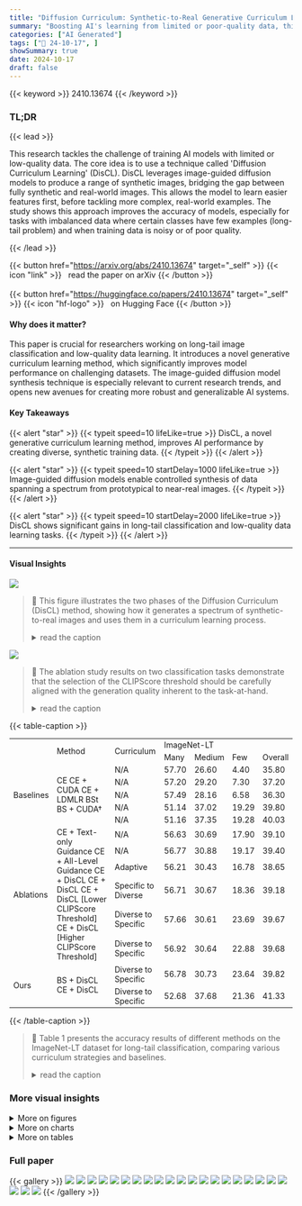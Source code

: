 ```yaml
---
title: "Diffusion Curriculum: Synthetic-to-Real Generative Curriculum Learning via Image-Guided Diffusion"
summary: "Boosting AI's learning from limited or poor-quality data, this paper introduces DisCL, a novel curriculum learning method using image-guided diffusion models to generate diverse synthetic training dat..."
categories: ["AI Generated"]
tags: ["🔖 24-10-17", ]
showSummary: true
date: 2024-10-17
draft: false
---
```


{{< keyword >}} 2410.13674 {{< /keyword >}}

### TL;DR


{{< lead >}}

This research tackles the challenge of training AI models with limited or low-quality data.  The core idea is to use a technique called 'Diffusion Curriculum Learning' (DisCL).  DisCL leverages image-guided diffusion models to produce a range of synthetic images, bridging the gap between fully synthetic and real-world images.  This allows the model to learn easier features first, before tackling more complex, real-world examples.  The study shows this approach improves the accuracy of models, especially for tasks with imbalanced data where certain classes have few examples (long-tail problem) and when training data is noisy or of poor quality.

{{< /lead >}}


{{< button href="https://arxiv.org/abs/2410.13674" target="_self" >}}
{{< icon "link" >}} &nbsp; read the paper on arXiv
{{< /button >}}
<br><br>
{{< button href="https://huggingface.co/papers/2410.13674" target="_self" >}}
{{< icon "hf-logo" >}} &nbsp; on Hugging Face
{{< /button >}}

#### Why does it matter?
This paper is crucial for researchers working on long-tail image classification and low-quality data learning.  It introduces a novel generative curriculum learning method, which significantly improves model performance on challenging datasets.  The image-guided diffusion model synthesis technique is especially relevant to current research trends, and opens new avenues for creating more robust and generalizable AI systems.
#### Key Takeaways

{{< alert "star" >}}
{{< typeit speed=10 lifeLike=true >}} DisCL, a novel generative curriculum learning method, improves AI performance by creating diverse, synthetic training data. {{< /typeit >}}
{{< /alert >}}

{{< alert "star" >}}
{{< typeit speed=10 startDelay=1000 lifeLike=true >}} Image-guided diffusion models enable controlled synthesis of data spanning a spectrum from prototypical to near-real images. {{< /typeit >}}
{{< /alert >}}

{{< alert "star" >}}
{{< typeit speed=10 startDelay=2000 lifeLike=true >}} DisCL shows significant gains in long-tail classification and low-quality data learning tasks. {{< /typeit >}}
{{< /alert >}}

------
#### Visual Insights



![](https://ai-paper-reviewer.com/2410.13674/figures_3_0.png)

> 🔼 This figure illustrates the two phases of the Diffusion Curriculum (DisCL) method, showing how it generates a spectrum of synthetic-to-real images and uses them in a curriculum learning process.
> <details>
> <summary>read the caption</summary>
> Figure 1: Overview of Diffusion Curriculum (DisCL). DisCL consists of two phases: (Phase 1) Syn-to-Real Data Generation and (Phase 2) Generative Curriculum learning. In Phase 1, we use a pretrained model to identify the 'hard' samples in the original images and use them as guidance to generate a full spectrum of synthetic to real images by varying image guidance strength λ. In Phase 2, a curriculum strategy (Non-Adaptive or Adaptive) selects training data from the full spectrum, by determining the image guidance level for each training stage e. Synthetic data of the selected guidance level is then combined with non-hard real samples to train the task model.
> </details>





![](https://ai-paper-reviewer.com/2410.13674/charts_10_0.png)

> 🔼 The ablation study results on two classification tasks demonstrate that the selection of the CLIPScore threshold should be carefully aligned with the generation quality inherent to the task-at-hand.
> <details>
> <summary>read the caption</summary>
> Figure 3: Ablation study of CLIPScore Thresholds (a,c) & Curriculum Strategies (b,d) on ImageNet-LT and iWildCam. The error bar reports the standard deviation of each experiment.
> </details>





{{< table-caption >}}
<table id='2' style='font-size:14px'><tr><td rowspan="2"></td><td rowspan="2">Method</td><td rowspan="2">Curriculum</td><td colspan="4">ImageNet-LT</td></tr><tr><td>Many</td><td>Medium</td><td>Few</td><td>Overall</td></tr><tr><td rowspan="5">Baselines</td><td rowspan="5">CE CE + CUDA CE + LDMLR BSt BS + CUDA†</td><td>N/A</td><td>57.70</td><td>26.60</td><td>4.40</td><td>35.80</td></tr><tr><td>N/A</td><td>57.20</td><td>29.20</td><td>7.30</td><td>37.20</td></tr><tr><td>N/A</td><td>57.49</td><td>28.16</td><td>6.58</td><td>36.30</td></tr><tr><td>N/A</td><td>51.14</td><td>37.02</td><td>19.29</td><td>39.80</td></tr><tr><td>N/A</td><td>51.16</td><td>37.35</td><td>19.28</td><td>40.03</td></tr><tr><td rowspan="6">Ablations</td><td rowspan="6">CE + Text-only Guidance CE + All-Level Guidance CE + DisCL CE + DisCL CE + DisCL [Lower CLIPScore Threshold] CE + DisCL [Higher CLIPScore Threshold]</td><td>N/A</td><td>56.63</td><td>30.69</td><td>17.90</td><td>39.10</td></tr><tr><td>N/A</td><td>56.77</td><td>30.88</td><td>19.17</td><td>39.40</td></tr><tr><td>Adaptive</td><td>56.21</td><td>30.43</td><td>16.78</td><td>38.65</td></tr><tr><td>Specific to Diverse</td><td>56.71</td><td>30.67</td><td>18.36</td><td>39.18</td></tr><tr><td>Diverse to Specific</td><td>57.66</td><td>30.61</td><td>23.69</td><td>39.67</td></tr><tr><td>Diverse to Specific</td><td>56.92</td><td>30.64</td><td>22.88</td><td>39.68</td></tr><tr><td rowspan="2">Ours</td><td rowspan="2">BS + DisCL CE + DisCL</td><td>Diverse to Specific</td><td>56.78</td><td>30.73</td><td>23.64</td><td>39.82</td></tr><tr><td>Diverse to Specific</td><td>52.68</td><td>37.68</td><td>21.36</td><td>41.33</td></tr></table>{{< /table-caption >}}

> 🔼 Table 1 presents the accuracy results of different methods on the ImageNet-LT dataset for long-tail classification, comparing various curriculum strategies and baselines.
> <details>
> <summary>read the caption</summary>
> Table 1: Accuracy (%) of long-tail classification on ImageNet-LT with base model ResNet-10. The best accuracy is highlighted in bold. † marks our reproduced results using the original paper provided code. BS refers to Balanced Softmax Loss(Ren et al., 2020). Baselines (LDMLR, CUDA) are defined in §5.1.
> </details>



### More visual insights

<details>
<summary>More on figures
</summary>


![](https://ai-paper-reviewer.com/2410.13674/figures_4_0.png)

> 🔼 The figure shows synthetic images generated with different image guidance levels, demonstrating the spectrum from prototypical features (low guidance) to high fidelity to real images (high guidance).
> <details>
> <summary>read the caption</summary>
> Figure 2: Synthetic images generated with various image guidance levels and random seeds. × marks images with low-fidelity to the text prompt, which are filtered out by CLIPScore (ref. the end of §3.1).
> </details>



![](https://ai-paper-reviewer.com/2410.13674/figures_4_1.png)

> 🔼 The figure shows synthetic images generated with different image guidance levels, demonstrating the spectrum of synthetic-to-real data generated by varying the image guidance.
> <details>
> <summary>read the caption</summary>
> Figure 2: Synthetic images generated with various image guidance levels and random seeds. × marks images with low-fidelity to the text prompt, which are filtered out by CLIPScore (ref. the end of §3.1).
> </details>



![](https://ai-paper-reviewer.com/2410.13674/figures_4_2.png)

> 🔼 The figure shows synthetic images generated from various image guidance levels and random seeds based on iWildCam dataset, illustrating the spectrum of synthetic-to-real data.
> <details>
> <summary>read the caption</summary>
> Figure 7: Synthetic generation with various image guidance and random seeds based on iWildCam.
> </details>



![](https://ai-paper-reviewer.com/2410.13674/figures_4_3.png)

> 🔼 The figure shows synthetic images generated with various image guidance levels and random seeds, illustrating the spectrum of synthetic-to-real data.
> <details>
> <summary>read the caption</summary>
> Figure 2: Synthetic images generated with various image guidance levels and random seeds. × marks images with low-fidelity to the text prompt, which are filtered out by CLIPScore (ref. the end of §3.1).
> </details>



![](https://ai-paper-reviewer.com/2410.13674/figures_19_0.png)

> 🔼 The figure shows synthetic images generated from various image guidance levels, demonstrating the spectrum from prototypical features to high fidelity to the original real images.
> <details>
> <summary>read the caption</summary>
> Figure 6: Synthetic generation with various image guidance and random seeds based on ImageNet-LT.
> </details>



![](https://ai-paper-reviewer.com/2410.13674/figures_19_1.png)

> 🔼 The figure shows synthetic images generated with different image guidance levels, demonstrating the spectrum of synthetic-to-real data.
> <details>
> <summary>read the caption</summary>
> Figure 2: Synthetic images generated with various image guidance levels and random seeds. × marks images with low-fidelity to the text prompt, which are filtered out by CLIPScore (ref. the end of §3.1).
> </details>



![](https://ai-paper-reviewer.com/2410.13674/figures_19_2.png)

> 🔼 The figure shows synthetic images generated with different image guidance levels, demonstrating the spectrum from prototypical features to high fidelity to the original image.
> <details>
> <summary>read the caption</summary>
> Figure 2: Synthetic images generated with various image guidance levels and random seeds. × marks images with low-fidelity to the text prompt, which are filtered out by CLIPScore (ref. the end of §3.1).
> </details>



![](https://ai-paper-reviewer.com/2410.13674/figures_19_3.png)

> 🔼 The figure shows synthetic images generated with different image guidance levels, demonstrating the spectrum from prototypical features (low guidance) to high fidelity to the original image (high guidance).
> <details>
> <summary>read the caption</summary>
> Figure 2: Synthetic images generated with various image guidance levels and random seeds. × marks images with low-fidelity to the text prompt, which are filtered out by CLIPScore (ref. the end of §3.1).
> </details>



![](https://ai-paper-reviewer.com/2410.13674/figures_19_4.png)

> 🔼 The figure shows synthetic images generated with various image guidance levels and random seeds, illustrating the spectrum from prototypical to high-fidelity images.
> <details>
> <summary>read the caption</summary>
> Figure 6: Synthetic generation with various image guidance and random seeds based on ImageNet-LT.
> </details>



![](https://ai-paper-reviewer.com/2410.13674/figures_19_5.png)

> 🔼 Figure 8 shows examples of synthetic image generation failures, highlighting issues such as object misidentification and low-fidelity results.
> <details>
> <summary>read the caption</summary>
> Figure 8: Failure cases for ImageNet-LT synthetic generation
> </details>



![](https://ai-paper-reviewer.com/2410.13674/figures_20_0.png)

> 🔼 The figure shows synthetic images generated with different levels of image guidance, demonstrating the spectrum of synthetic-to-real data generated by the model.
> <details>
> <summary>read the caption</summary>
> Figure 2: Synthetic images generated with various image guidance levels and random seeds. × marks images with low-fidelity to the text prompt, which are filtered out by CLIPScore (ref. the end of §3.1).
> </details>



![](https://ai-paper-reviewer.com/2410.13674/figures_20_1.png)

> 🔼 The figure shows synthetic images generated from iWildCam dataset with various image guidance levels and random seeds, illustrating the spectrum of synthetic-to-real data generated by the proposed method.
> <details>
> <summary>read the caption</summary>
> Figure 7: Synthetic generation with various image guidance and random seeds based on iWildCam.
> </details>



![](https://ai-paper-reviewer.com/2410.13674/figures_20_2.png)

> 🔼 The figure shows synthetic images generated with different image guidance levels, illustrating the spectrum from prototypical features (low guidance) to high fidelity to real images (high guidance).
> <details>
> <summary>read the caption</summary>
> Figure 2: Synthetic images generated with various image guidance levels and random seeds. × marks images with low-fidelity to the text prompt, which are filtered out by CLIPScore (ref. the end of §3.1).
> </details>



![](https://ai-paper-reviewer.com/2410.13674/figures_20_3.png)

> 🔼 The figure showcases synthetic images generated from iWildCam dataset using various image guidance levels and random seeds, illustrating the spectrum from prototypical to real-world images.
> <details>
> <summary>read the caption</summary>
> Figure 7: Synthetic generation with various image guidance and random seeds based on iWildCam.
> </details>



![](https://ai-paper-reviewer.com/2410.13674/figures_20_4.png)

> 🔼 The figure shows synthetic images generated from iWildCam dataset using different image guidance levels and random seeds.
> <details>
> <summary>read the caption</summary>
> Figure 7: Synthetic generation with various image guidance and random seeds based on iWildCam.
> </details>



![](https://ai-paper-reviewer.com/2410.13674/figures_20_5.png)

> 🔼 Figure 9 shows examples of synthetic image generation failures from the iWildCam dataset, highlighting issues such as object misidentification and low image quality.
> <details>
> <summary>read the caption</summary>
> Figure 9: Failure cases for iWildCam synthetic generation
> </details>



![](https://ai-paper-reviewer.com/2410.13674/figures_21_0.png)

> 🔼 The figure showcases synthetic images generated from ImageNet-LT using different image guidance levels, demonstrating the spectrum of synthetic-to-real data.
> <details>
> <summary>read the caption</summary>
> Figure 6: Synthetic generation with various image guidance and random seeds based on ImageNet-LT.
> </details>



![](https://ai-paper-reviewer.com/2410.13674/figures_21_2.png)

> 🔼 Figure 8 shows examples of synthetic image generation failures from ImageNet-LT, highlighting instances where the generated images deviate significantly from the expected class.
> <details>
> <summary>read the caption</summary>
> Figure 8: Failure cases for ImageNet-LT synthetic generation
> </details>



![](https://ai-paper-reviewer.com/2410.13674/figures_21_3.png)

> 🔼 The figure displays synthetic images generated from iWildCam dataset using different image guidance levels and random seeds, illustrating the spectrum of synthetic-to-real data.
> <details>
> <summary>read the caption</summary>
> Figure 7: Synthetic generation with various image guidance and random seeds based on iWildCam.
> </details>



![](https://ai-paper-reviewer.com/2410.13674/figures_21_4.png)

> 🔼 Figure 9 shows examples of synthetic image generation failures from the iWildcam dataset, highlighting issues such as object misidentification and low image quality.
> <details>
> <summary>read the caption</summary>
> Figure 9: Failure cases for iWildCam synthetic generation
> </details>



![](https://ai-paper-reviewer.com/2410.13674/figures_22_0.png)

> 🔼 The figure visualizes synthetic images generated with various image guidance levels and random seeds using ImageNet-LT.
> <details>
> <summary>read the caption</summary>
> Figure 6: Synthetic generation with various image guidance and random seeds based on ImageNet-LT.
> </details>



![](https://ai-paper-reviewer.com/2410.13674/figures_22_1.png)

> 🔼 The figure shows synthetic images generated from iWildCam dataset with various image guidance levels and random seeds, illustrating the spectrum of synthetic-to-real data.
> <details>
> <summary>read the caption</summary>
> Figure 7: Synthetic generation with various image guidance and random seeds based on iWildCam.
> </details>



![](https://ai-paper-reviewer.com/2410.13674/figures_22_2.png)

> 🔼 The figure shows synthetic images generated with different levels of image guidance, demonstrating the spectrum from prototypical features (low guidance) to high fidelity to real images (high guidance).
> <details>
> <summary>read the caption</summary>
> Figure 2: Synthetic images generated with various image guidance levels and random seeds. × marks images with low-fidelity to the text prompt, which are filtered out by CLIPScore (ref. the end of §3.1).
> </details>



![](https://ai-paper-reviewer.com/2410.13674/figures_22_3.png)

> 🔼 Figure 8 shows examples of synthetic image generation failures for ImageNet-LT, highlighting instances where the generated images do not accurately reflect the intended class or contain significant artifacts.
> <details>
> <summary>read the caption</summary>
> Figure 8: Failure cases for ImageNet-LT synthetic generation
> </details>



![](https://ai-paper-reviewer.com/2410.13674/figures_22_4.png)

> 🔼 The figure shows synthetic images generated with various image guidance levels, illustrating the spectrum from prototypical features to high fidelity to real images.
> <details>
> <summary>read the caption</summary>
> Figure 2: Synthetic images generated with various image guidance levels and random seeds. × marks images with low-fidelity to the text prompt, which are filtered out by CLIPScore (ref. the end of §3.1).
> </details>



![](https://ai-paper-reviewer.com/2410.13674/figures_22_5.png)

> 🔼 The figure displays synthetic images generated using different image guidance levels, illustrating the spectrum from prototypical features (low guidance) to high fidelity to the original image (high guidance).
> <details>
> <summary>read the caption</summary>
> Figure 2: Synthetic images generated with various image guidance levels and random seeds. × marks images with low-fidelity to the text prompt, which are filtered out by CLIPScore (ref. the end of §3.1).
> </details>



![](https://ai-paper-reviewer.com/2410.13674/figures_22_6.png)

> 🔼 Figure 2 shows synthetic images generated with various image guidance levels, demonstrating the spectrum of synthetic-to-real data created by adjusting the image guidance parameter.
> <details>
> <summary>read the caption</summary>
> Figure 2: Synthetic images generated with various image guidance levels and random seeds. × marks images with low-fidelity to the text prompt, which are filtered out by CLIPScore (ref. the end of §3.1).
> </details>



![](https://ai-paper-reviewer.com/2410.13674/figures_22_7.png)

> 🔼 Figure 8 shows examples of synthetic image generation failures from ImageNet-LT, highlighting instances where the generated images have low fidelity or do not accurately represent the target object.
> <details>
> <summary>read the caption</summary>
> Figure 8: Failure cases for ImageNet-LT synthetic generation
> </details>



![](https://ai-paper-reviewer.com/2410.13674/figures_22_8.png)

> 🔼 Figure 8 shows examples of synthetic image generation failures in ImageNet-LT due to issues such as object occlusion or difficulty in object identification.
> <details>
> <summary>read the caption</summary>
> Figure 8: Failure cases for ImageNet-LT synthetic generation
> </details>



![](https://ai-paper-reviewer.com/2410.13674/figures_23_0.png)

> 🔼 The figure shows synthetic images generated from ImageNet-LT using different levels of image guidance, demonstrating the transition from prototypical to realistic images.
> <details>
> <summary>read the caption</summary>
> Figure 6: Synthetic generation with various image guidance and random seeds based on ImageNet-LT.
> </details>



</details>



<details>
<summary>More on charts
</summary>


![](https://ai-paper-reviewer.com/2410.13674/charts_13_0.png)

> 🔼 The violin plots show the cosine similarity scores between synthetic and real images, and between synthetic images and text prompts, at different image guidance levels.
> <details>
> <summary>read the caption</summary>
> Figure 4: CLIP Cosine similarity score on ImageNet-LT computed between: (a) Synthetic image - original real images. (b) Synthetic image - defined text prompt.
> </details>


![](https://ai-paper-reviewer.com/2410.13674/charts_13_1.png)

> 🔼 The chart shows the cosine similarity scores computed using CLIP between synthetic images and real images as well as between synthetic images and their text prompts across different image guidance levels.
> <details>
> <summary>read the caption</summary>
> Figure 4: CLIP Cosine similarity score on ImageNet-LT computed between: (a) Synthetic image - original real images. (b) Synthetic image - defined text prompt.
> </details>


![](https://ai-paper-reviewer.com/2410.13674/charts_15_0.png)

> 🔼 The chart displays the CLIP cosine similarity scores between synthetic images and original real images (a) and text prompts (b) across various image guidance levels.
> <details>
> <summary>read the caption</summary>
> Figure 4: CLIP Cosine similarity score on ImageNet-LT computed between: (a) Synthetic image - original real images. (b) Synthetic image - defined text prompt.
> </details>


![](https://ai-paper-reviewer.com/2410.13674/charts_15_1.png)

> 🔼 The violin plot visualizes the cosine similarity scores between synthetic images and either real images or text prompts across different image guidance levels.
> <details>
> <summary>read the caption</summary>
> Figure 4: CLIP Cosine similarity score on ImageNet-LT computed between: (a) Synthetic image - original real images. (b) Synthetic image - defined text prompt.
> </details>


![](https://ai-paper-reviewer.com/2410.13674/charts_23_0.png)

> 🔼 The chart displays the impact of various image guidance levels on out-of-distribution (OOD) F1 score for iWildCam and few-class accuracy for ImageNet-LT, comparing the performance of DisCL with baselines.
> <details>
> <summary>read the caption</summary>
> Figure 12: Effect of Image Guidance (mixing syn+real). All-level experiments use the synthesis samples from all guidance scales selected for each task. 0.5 refers to only using synthetic data with guidance level λ = 0.5 for fine-tuning. Left: results on iWildCam. Right: results on ImageNet-LT
> </details>


</details>



<details>
<summary>More on tables
</summary>


{{< table-caption >}}
<br><table id='4' style='font-size:16px'><tr><td></td><td></td><td colspan="8">CIFAT-100-LT</td></tr><tr><td></td><td></td><td colspan="4">Imbalance Ratio=100</td><td colspan="4">Imbalance Ratio=50</td></tr><tr><td>Method</td><td>Curriculum</td><td>Many</td><td>Medium</td><td>Few</td><td>Overall</td><td>Many</td><td>Medium</td><td>Few</td><td>Overall</td></tr><tr><td>CE</td><td>N/A</td><td>52.86</td><td>25.34</td><td>5.49</td><td>29.02</td><td>49.60</td><td>25.41</td><td>5.33</td><td>31.72</td></tr><tr><td>CE + CUDA</td><td>N/A</td><td>54.55</td><td>26.07</td><td>5.43</td><td>29.02</td><td>52.29</td><td>26.17</td><td>5.53</td><td>33.13</td></tr><tr><td>CE + DisCL</td><td>Diverse to Specific</td><td>53.14</td><td>25.52</td><td>13.65</td><td>39.91</td><td>53.4</td><td>31.69</td><td>21.47</td><td>36.22</td></tr><tr><td>BS</td><td>N/A</td><td>47.87</td><td>30.07</td><td>14.41</td><td>31.61</td><td>46.01</td><td>30.76</td><td>18.55</td><td>34.82</td></tr><tr><td>BS + CUDA</td><td>N/A</td><td>48.01</td><td>32.79</td><td>15.55</td><td>33.02</td><td>46.08</td><td>32.51</td><td>22.11</td><td>36.21</td></tr><tr><td>BS + DisCL</td><td>Diverse to Specific</td><td>49.02</td><td>29.02</td><td>19.07</td><td>33.08</td><td>49.51</td><td>32.6</td><td>25.58</td><td>36.77</td></tr></table>{{< /table-caption >}}
> 🔼 Table 2 presents the accuracy of long-tail classification on CIFAR-100-LT dataset using different methods and curriculum strategies, showing improvement with DisCL.
> <details>
> <summary>read the caption</summary>
> Table 2: Accuracy (%) of long-tail classification on CIFAT-100-LT with base model ResNet-10. The best accuracy for classes of {many, medium, few} samples is highlighted in bold. Baselines are defined in §5.1.
> </details>

{{< table-caption >}}
<br><table id='2' style='font-size:16px'><tr><td></td><td></td><td colspan="4">iNaturalist2018</td></tr><tr><td>Method</td><td>Curriculum</td><td>Many</td><td>Medium</td><td>Few</td><td>Overall</td></tr><tr><td>CE</td><td>N/A</td><td>55.02</td><td>43.40</td><td>37.33</td><td>42.20</td></tr><tr><td>CE + CUDA</td><td>N/A</td><td>55.94</td><td>44.21</td><td>39.13</td><td>43.18</td></tr><tr><td>CE + DisCL</td><td>Diverse to Specific</td><td>54.71</td><td>44.37</td><td>48.92</td><td>47.25</td></tr><tr><td>BS</td><td>N/A</td><td>46.12</td><td>49.31</td><td>50.27</td><td>49.46</td></tr><tr><td>BS + CUDA</td><td>N/A</td><td>48.77</td><td>49.94</td><td>50.87</td><td>50.23</td></tr><tr><td>BS + DisCL</td><td>Diverse to Specific</td><td>45.44</td><td>48.18</td><td>53.63</td><td>50.30</td></tr></table>{{< /table-caption >}}
> 🔼 Table 3 presents the accuracy of long-tail classification on the iNaturalist2018 dataset using ResNet-10 as the base model, comparing different curriculum learning strategies.
> <details>
> <summary>read the caption</summary>
> Table 3: Accuracy (%) of long-tail classification on iNaturalist2018 with base model ResNet-10. The best accuracy is highlighted in bold. Baselines are defined in §5.1.
> </details>

{{< table-caption >}}
<table id='8' style='font-size:18px'><tr><td></td><td colspan="4">iWildCam</td></tr><tr><td></td><td colspan="2">Without WE</td><td colspan="2">With WE</td></tr><tr><td>Method</td><td>OOD</td><td>ID</td><td>I OOD</td><td>ID</td></tr><tr><td>CLIP (Zero-Shot)</td><td>12.1</td><td>11.8</td><td>12.1</td><td>11.8</td></tr><tr><td>FLYP+</td><td>40.3</td><td>55.9</td><td>41.9</td><td>57.7</td></tr><tr><td>FLYP + DisCL</td><td>43.1</td><td>59.6</td><td>44.8</td><td>60.2</td></tr></table>{{< /table-caption >}}
> 🔼 Table 5 presents the in-distribution and out-of-distribution macro F1 scores achieved by various methods on the iWildCam dataset for low-quality image learning using CLIP ViT-B/16 model.
> <details>
> <summary>read the caption</summary>
> Table 5: In-distribution (ID) and out-of-distribution (OOD) macro F1 score of low-quality image learning on iWildCam with CLIP ViT-B/16 model. The best performance is highlighted in bold. † marks our reproduced results using the original paper provided code. Baselines are defined in §5.2.
> </details>

{{< table-caption >}}
<table id='2' style='font-size:18px'><tr><td rowspan="2"></td><td rowspan="2">Method</td><td rowspan="2">Curriculum</td><td colspan="2">iWildCam</td></tr><tr><td>OOD</td><td>ID</td></tr><tr><td rowspan="5">Baselines</td><td>CLIP (zero-shot)</td><td></td><td>11.0 (-)</td><td>8.7 (-)</td></tr><tr><td>LP-FT</td><td>N/A</td><td>34.7 (0.4)</td><td>49.7 (0.5)</td></tr><tr><td>LP-FT + WE</td><td>N/A</td><td>35.7 (0.4)</td><td>50.2 (0.5)</td></tr><tr><td>FLYP+</td><td>N/A</td><td>35.5 (1.1)</td><td>52.2 (0.6)</td></tr><tr><td>FLYP + WE↑</td><td>N/A</td><td>36.4 (1.2)</td><td>52.0 (1.0)</td></tr><tr><td rowspan="7">Ablations</td><td>FLYP + Text-only Guidance</td><td>N/A</td><td>34.2 (0.4)</td><td>51.4 (0.3)</td></tr><tr><td>FLYP + Fixed Guidance</td><td>N/A</td><td>36.0 (0.3)</td><td>50.8 (0.6)</td></tr><tr><td>FLYP + All-Level Guidance</td><td>N/A</td><td>36.5 (0.6)</td><td>53.4 (0.5)</td></tr><tr><td>FLYP + DisCL</td><td>Easy-to-Hard</td><td>35.2 (0.9)</td><td>51.4 (0.5)</td></tr><tr><td>FLYP + DisCL</td><td>Random</td><td>35.9 (0.1)</td><td>52.1 (0.2)</td></tr><tr><td>FLYP + DisCL [Lower CLIPScore Threshold]</td><td>Adaptive</td><td>37.1 (0.8)</td><td>50.9 (0.9)</td></tr><tr><td>FLYP + DisCL [Higher CLIPScore Threshold]</td><td>Adaptive</td><td>38.1 (1.3)</td><td>52.8 (0.8)</td></tr><tr><td rowspan="2">Ours</td><td>FLYP + DisCL</td><td>Adaptive</td><td>38.2 (0.5)</td><td>54.3 (1.4)</td></tr><tr><td>FLYP + DisCL + WE</td><td>Adaptive</td><td>38.7 (0.4)</td><td>54.6 (0.7)</td></tr></table>{{< /table-caption >}}
> 🔼 Table 5 presents a comparison of in-distribution (ID) and out-of-distribution (OOD) macro F1 scores for various methods on the iWildCam dataset, highlighting the impact of DisCL.
> <details>
> <summary>read the caption</summary>
> Table 5: In-distribution (ID) and out-of-distribution (OOD) macro F1 score of low-quality image learning on iWildCam with CLIP ViT-B/16 model. The best performance is highlighted in bold. † marks our reproduced results using the original paper provided code. Baselines are defined in §5.2.
> </details>

{{< table-caption >}}
<br><table id='7' style='font-size:18px'><tr><td>Images' Details</td><td>ImageNet-LT</td><td colspan="2">CIFAR100-LT Irb=100 Irb=50</td><td>iNaturalist2018</td><td>iWildCam</td></tr><tr><td>No. of Hard Samples</td><td>1643</td><td>324</td><td>268</td><td>44956</td><td>8260</td></tr><tr><td>Number of Image Guidance Scales 入</td><td>4</td><td>4</td><td>4</td><td>4</td><td>3</td></tr><tr><td>Number of Random Seed Per Image</td><td>8</td><td>8</td><td>8</td><td>4</td><td>8</td></tr><tr><td>Number of Generated Images</td><td>51917</td><td>2592</td><td>2144</td><td>179824</td><td>197756</td></tr><tr><td>Number of Generated Images After Filtering</td><td>24141</td><td>809</td><td>668</td><td>75234</td><td>90093</td></tr></table>{{< /table-caption >}}
> 🔼 Table 6 presents the statistics of synthetic data generated for four datasets, including the number of hard samples, image guidance scales, random seeds, and the number of generated images before and after filtering.
> <details>
> <summary>read the caption</summary>
> Table 6: Statistics about Generated Synthetic Data. Irb refers to the imbalance ratio used to sample CIFAR100-LT dataset.
> </details>

{{< table-caption >}}
<br><table id='2' style='font-size:18px'><tr><td>Class Name</td><td>Prompts</td></tr><tr><td>Grand Piano</td><td>A grand piano sits elegantly in a sunlit room, its glossy finish reflecting the warm glow. In a cozy living room, the grand piano adds a touch of luxury and sophistication to the space. The grand piano sits silently in a dimly lit room, waiting patiently for a skillful pianist to bring it to life. In a grand ballroom, the grand piano provides a majestic backdrop for a glamorous event. A vintage grand piano exudes timeless elegance in a quaint parlor, filled with antique charm.</td></tr><tr><td>Pufferfish</td><td>A colorful pufferfish swimming gracefully in a crystal-clear ocean, surrounded by vibrant coral reefs. A group of playful pufferfish blowing bubbles and chasing each other in a sunlit underwater cave. A shoal of pufferfish moving in unison, creating a mesmerizing dance of synchro- nized swimming in the deep sea. A fierce pufferfish defending its territory from intruders, puffing up its body and displaying its sharp spikes as a warning. A baby pufferfish following its larger parent closely, learning the ropes of survival in the vast ocean ecosystem.</td></tr></table>{{< /table-caption >}}
> 🔼 Table 1 presents the accuracy of different methods on ImageNet-LT dataset for long-tail classification, comparing various curriculum learning strategies and baselines.
> <details>
> <summary>read the caption</summary>
> Table 1: Accuracy (%) of long-tail classification on ImageNet-LT with base model ResNet-10. The best accuracy is highlighted in bold. † marks our reproduced results using the original paper provided code. BS refers to Balanced Softmax Loss(Ren et al., 2020). Baselines (LDMLR, CUDA) are defined in §5.1.
> </details>

{{< table-caption >}}
<br><table id='21' style='font-size:18px'><tr><td>入e = g(e)</td></tr><tr><td>Extract Sxe = {(xj, Yj, 入j)|入j = 入e}</td></tr><tr><td>Gather new training set De = Sle U Dnh U Dh</td></tr><tr><td>Finetune the model f⌀ with De</td></tr></table>{{< /table-caption >}}
> 🔼 Table 1 presents the accuracy results of different methods for long-tail classification on the ImageNet-LT dataset, comparing various curriculum learning strategies and baselines.
> <details>
> <summary>read the caption</summary>
> Table 1: Accuracy (%) of long-tail classification on ImageNet-LT with base model ResNet-10. The best accuracy is highlighted in bold. † marks our reproduced results using the original paper provided code. BS refers to Balanced Softmax Loss(Ren et al., 2020). Baselines (LDMLR, CUDA) are defined in §5.1.
> </details>

{{< table-caption >}}
<table id='2' style='font-size:14px'><tr><td></td><td>Hyperparameter Name Epoch</td><td>Value</td></tr><tr><td rowspan="8">Generation</td><td rowspan="8">Text Guidance Scale w Noise Scheduler CLIP Filter Model Stable Diffusion Denoising Steps Stable Diffusion Checkpoint Filtering Threshold for iWildCam Filtering Threshold for ImageNet-LT GPU Used</td><td>10</td></tr><tr><td>DDIM</td></tr><tr><td>1000</td></tr><tr><td>openai/clip-vit-base-patch32 stabilityaistable-diffusion-xl-refiner-1.0</td></tr><tr><td>0.25</td></tr><tr><td></td></tr><tr><td>0.30</td></tr><tr><td>Nvidia rtx5000 with 24GB</td></tr><tr><td rowspan="9">ImageNet-LT</td><td rowspan="9">Level of Image Guidances 入 CLIP Filtering Threshold Optimizer Batch Size for ResNet-10 Learning Rate Scheduler Training Epoch Training Epoch for Curriculum Learning GPU</td><td>{0, 0.1, 0.3, 0.5, 1.0}</td></tr><tr><td>0.3</td></tr><tr><td>128</td></tr><tr><td>1e-3</td></tr><tr><td>Adam</td></tr><tr><td>Cosine</td></tr><tr><td>65</td></tr><tr><td>60</td></tr><tr><td>Nvidia rtx5000 with 24GB</td></tr><tr><td rowspan="13">iWildCam</td><td rowspan="13">Used Level of Image Guidances 入 CLIP Filtering Threshold Size of Dataset D Size of Guidance Validate Dataset S Batch Size for CLIP ViT-B/16 Learning Rate Batch Size for CLIP ViT-L/16 Training Epoch for Curriculum Learning</td><td>{0.5, 0.7, 0.9, 1.0}</td></tr><tr><td>0.25</td></tr><tr><td>30000</td></tr><tr><td>2000</td></tr><tr><td>256</td></tr><tr><td>200</td></tr><tr><td>1e-5 Optimizer Warmup Step Training</td></tr><tr><td>AdamW Scheduler</td></tr><tr><td>Cosine with Warmup</td></tr><tr><td>500</td></tr><tr><td>20</td></tr><tr><td>15</td></tr><tr><td>GPU Used 2 Nvidia A100 with 80GB</td></tr></table>{{< /table-caption >}}
> 🔼 This table lists the hyperparameters and their corresponding values used in the synthetic data generation and model training processes for ImageNet-LT and iWildCam datasets.
> <details>
> <summary>read the caption</summary>
> Table 8: Hyperparameters and their values
> </details>

</details>


### Full paper

{{< gallery >}}
<img src="https://ai-paper-reviewer.com/2410.13674/1.png" class="grid-w50 md:grid-w33 xl:grid-w25" />
<img src="https://ai-paper-reviewer.com/2410.13674/2.png" class="grid-w50 md:grid-w33 xl:grid-w25" />
<img src="https://ai-paper-reviewer.com/2410.13674/3.png" class="grid-w50 md:grid-w33 xl:grid-w25" />
<img src="https://ai-paper-reviewer.com/2410.13674/4.png" class="grid-w50 md:grid-w33 xl:grid-w25" />
<img src="https://ai-paper-reviewer.com/2410.13674/5.png" class="grid-w50 md:grid-w33 xl:grid-w25" />
<img src="https://ai-paper-reviewer.com/2410.13674/6.png" class="grid-w50 md:grid-w33 xl:grid-w25" />
<img src="https://ai-paper-reviewer.com/2410.13674/7.png" class="grid-w50 md:grid-w33 xl:grid-w25" />
<img src="https://ai-paper-reviewer.com/2410.13674/8.png" class="grid-w50 md:grid-w33 xl:grid-w25" />
<img src="https://ai-paper-reviewer.com/2410.13674/9.png" class="grid-w50 md:grid-w33 xl:grid-w25" />
<img src="https://ai-paper-reviewer.com/2410.13674/10.png" class="grid-w50 md:grid-w33 xl:grid-w25" />
<img src="https://ai-paper-reviewer.com/2410.13674/11.png" class="grid-w50 md:grid-w33 xl:grid-w25" />
<img src="https://ai-paper-reviewer.com/2410.13674/12.png" class="grid-w50 md:grid-w33 xl:grid-w25" />
<img src="https://ai-paper-reviewer.com/2410.13674/13.png" class="grid-w50 md:grid-w33 xl:grid-w25" />
<img src="https://ai-paper-reviewer.com/2410.13674/14.png" class="grid-w50 md:grid-w33 xl:grid-w25" />
<img src="https://ai-paper-reviewer.com/2410.13674/15.png" class="grid-w50 md:grid-w33 xl:grid-w25" />
<img src="https://ai-paper-reviewer.com/2410.13674/16.png" class="grid-w50 md:grid-w33 xl:grid-w25" />
<img src="https://ai-paper-reviewer.com/2410.13674/17.png" class="grid-w50 md:grid-w33 xl:grid-w25" />
<img src="https://ai-paper-reviewer.com/2410.13674/18.png" class="grid-w50 md:grid-w33 xl:grid-w25" />
<img src="https://ai-paper-reviewer.com/2410.13674/19.png" class="grid-w50 md:grid-w33 xl:grid-w25" />
<img src="https://ai-paper-reviewer.com/2410.13674/20.png" class="grid-w50 md:grid-w33 xl:grid-w25" />
<img src="https://ai-paper-reviewer.com/2410.13674/21.png" class="grid-w50 md:grid-w33 xl:grid-w25" />
<img src="https://ai-paper-reviewer.com/2410.13674/22.png" class="grid-w50 md:grid-w33 xl:grid-w25" />
<img src="https://ai-paper-reviewer.com/2410.13674/23.png" class="grid-w50 md:grid-w33 xl:grid-w25" />
{{< /gallery >}}